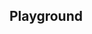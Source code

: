 <script setup>
import SwaggerUI from "@/swagger/view/SwaggerUI.vue";

import baseAllAbsWithQueryJson from "@/swagger/json/records/solr/all-record-permit-with-query.json";
import cpAllAbsWithQueryJson from "@/swagger/json/cp/solr/all-record-permit-with-query.json";

import baseAllAbsPermitJson from "@/swagger/json/records/solr/all-record-permit.json";
import cpAllAbsPermitJson from "@/swagger/json/cp/solr/all-record-permit.json";

import baseAllAbsPermitWithCountryJson from "@/swagger/json/records/solr/all-record-with-country.json";
import cpAllAbsPermitWithCountryJson from "@/swagger/json/cp/solr/all-record-with-country.json";

import baseAllAbsPermitWithRegionJson from "@/swagger/json/records/solr/all-record-with-region.json";
import cpAllAbsPermitWithRegionJson from "@/swagger/json/cp/solr/all-record-with-region.json";

import baseAllAbsPermitWithSubFiltersJson from "@/swagger/json/records/solr/all-record-with-subfilters.json";
import cpAllAbsPermitWithSubFiltersJson from "@/swagger/json/cp/solr/all-record-with-subfilters.json";

function mergeJson(base, specific) {
  const merged = JSON.parse(JSON.stringify(base));
  merged.paths["/index"].get.parameters[0].schema.example = specific.example;
  return merged;
}


const swaggerSpecs = [
  { json:mergeJson(baseAllAbsWithQueryJson, cpAllAbsWithQueryJson), protected: false },
  { json: mergeJson(baseAllAbsPermitJson, cpAllAbsPermitJson), protected: false },
  { json: mergeJson(baseAllAbsPermitWithCountryJson, cpAllAbsPermitWithCountryJson), protected: false },
  { json: mergeJson(baseAllAbsPermitWithRegionJson, cpAllAbsPermitWithRegionJson), protected: false },
  { json: mergeJson(baseAllAbsPermitWithSubFiltersJson, cpAllAbsPermitWithSubFiltersJson), protected: false },
];

</script>

<!--@include: @/../components/records/solr.md-->

## Playground

<SwaggerUI :swaggerSpecs="swaggerSpecs"/>
